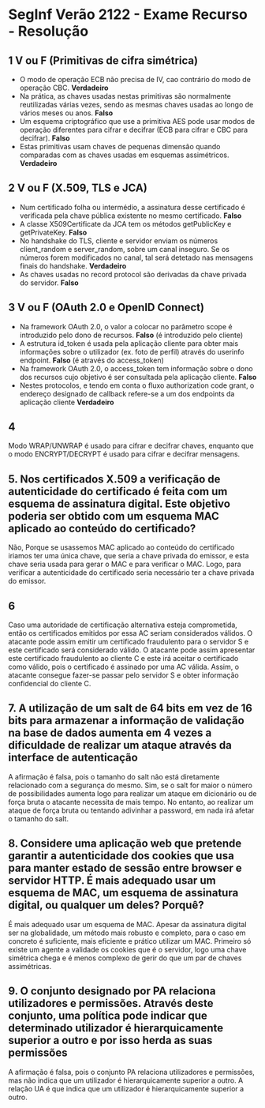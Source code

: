 # SegInf Verão 2122 - Exame Recurso - Resolução

## 1 V ou F (Primitivas de cifra simétrica)

- O modo de operação ECB não precisa de IV, cao contrário do modo de operação CBC. **Verdadeiro**
- Na prática, as chaves usadas nestas primitivas são normalmente reutilizadas várias vezes, sendo as mesmas chaves usadas ao longo de vários meses ou anos. **Falso**
- Um esquema criptográfico que use a primitiva AES pode usar modos de operação diferentes para cifrar e decifrar (ECB para cifrar e CBC para decifrar). **Falso**
- Estas primitivas usam chaves de pequenas dimensão quando comparadas com as chaves usadas em esquemas assimétricos. **Verdadeiro**

## 2 V ou F (X.509, TLS e JCA)

- Num certificado folha ou intermédio, a assinatura desse certificado é verificada pela chave pública existente no mesmo certificado. **Falso**
- A classe X509Certificate da JCA tem os métodos getPublicKey e getPrivateKey. **Falso**
- No handshake do TLS, cliente e servidor enviam os números client_random e server_random, sobre um canal inseguro. Se os números forem modificados no canal, tal será detetado nas mensagens finais do handshake. **Verdadeiro**
- As chaves usadas no record protocol são derivadas da chave privada do servidor. **Falso**

## 3 V ou F (OAuth 2.0 e OpenID Connect)

- Na framework OAuth 2.0, o valor a colocar no parâmetro scope é introduzido pelo dono de recursos. **Falso** (é introduzido pelo cliente)
- A estrutura id_token é usada pela aplicação cliente para obter mais informações sobre o utilizador (ex. foto de perfil) através do userinfo endpoint. **Falso** (é através do access_token)
- Na framework OAuth 2.0, o access_token tem informação sobre o dono dos recursos cujo objetivo é ser consultada pela aplicação cliente. **Falso**
- Nestes protocolos, e tendo em conta o fluxo authorization code grant, o endereço designado de callback refere-se a um dos endpoints da aplicação cliente **Verdadeiro**

## 4

Modo WRAP/UNWRAP é usado para cifrar e decifrar chaves, enquanto que o modo ENCRYPT/DECRYPT é usado para cifrar e decifrar mensagens.

## 5. Nos certificados X.509 a verificação de autenticidade do certificado é feita com um esquema de assinatura digital. Este objetivo poderia ser obtido com um esquema MAC aplicado ao conteúdo do certificado?

Não, Porque se usassemos MAC aplicado ao conteúdo do certificado iriamos ter uma única chave, que seria a chave privada do emissor, e esta chave seria usada para gerar o MAC e para verificar o MAC. Logo, para verificar a autenticidade do certificado seria necessário ter a chave privada do emissor.

## 6

Caso uma autoridade de certificação alternativa esteja comprometida, então os certificados emitidos por essa AC seriam considerados válidos. O atacante pode assim emitir um certificado fraudulento para o servidor S e este certificado será considerado válido. O atacante pode assim apresentar este certificado fraudulento ao cliente C e este irá aceitar o certificado como válido, pois o certificado é assinado por uma AC válida. Assim, o atacante consegue fazer-se passar pelo servidor S e obter informação confidencial do cliente C.

## 7. A utilização de um salt de 64 bits em vez de 16 bits para armazenar a informação de validação na base de dados aumenta em 4 vezes a dificuldade de realizar um ataque através da interface de autenticação

A afirmação é falsa, pois o tamanho do salt não está diretamente relacionado com a segurança do mesmo. Sim, se o salt for maior o número de possibilidades aumenta logo para realizar um ataque em dicionário ou de força bruta o atacante necessita de mais tempo. No entanto, ao realizar um ataque de força bruta ou tentando adivinhar a password, em nada irá afetar o tamanho do salt.

## 8. Considere uma aplicação web que pretende garantir a autenticidade dos cookies que usa para manter estado de sessão entre browser e servidor HTTP. É mais adequado usar um esquema de MAC, um esquema de assinatura digital, ou qualquer um deles? Porquê?

É mais adequado usar um esquema de MAC. Apesar da assinatura digital ser na globalidade, um método mais robusto e completo, para o caso em concreto é suficiente, mais eficiente e prático utilizar um MAC. Primeiro só existe um agente a validade os cookies que é o servidor, logo uma chave simétrica chega e é menos complexo de gerir do que um par de chaves assimétricas.

## 9. O conjunto designado por PA relaciona utilizadores e permissões. Através deste conjunto, uma política pode indicar que determinado utilizador é hierarquicamente superior a outro e por isso herda as suas permissões

A afirmação é falsa, pois o conjunto PA relaciona utilizadores e permissões, mas não indica que um utilizador é hierarquicamente superior a outro. A relação UA é que indica que um utilizador é hierarquicamente superior a outro.
